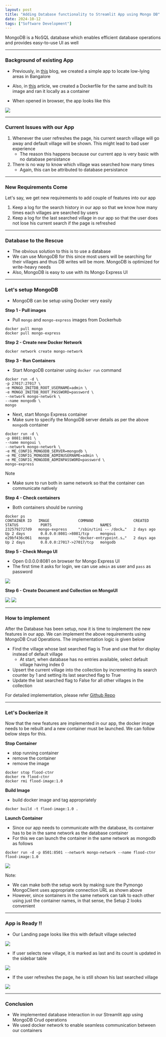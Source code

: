 ```yaml
---
layout: post
title: "Adding Database functionality to Streamlit App using Mongo DB"
date: 2024-10-12
tags: ["Software Development"]
---
```


MongoDB is a NoSQL database which enables efficient database operations and provides easy-to-use UI as well

---
### Background of existing App

- Previously, in [this](https://gouherdanish.github.io/2024/09/25/low-lying-areas-mapping.html) blog, we created a simple app to locate low-lying areas in Bangalore

- Also, in [this](https://gouherdanish.github.io/2024/10/07/dockerfile.html) article, we created a Dockerfile for the same and built its image and ran it locally as a container

- When opened in browser, the app looks like this

<img src="{{site.url}}/images/low_lying_areas/landing_page.png"/>

---
### Current Issues with our App

1. Whenever the user refreshes the page, his current search village will go away and default village will be shown. This might lead to bad user experience
    - The reason this happens because our current app is very basic with no database persistance
2. There is no way to know which village was searched how many times
    - Again, this can be attributed to database persistance

---
### New Requirements Come

Let's say, we get new requirements to add couple of features into our app 
1. Keep a log for the search history in our app so that we know how many times each villages are searched by users
2. Keep a log for the last searched village in our app so that the user does not lose his current search if the page is refreshed

---
### Database to the Rescue
- The obvious solution to this is to use a database
- We can use MongoDB for this since most users will be searching for their villages and thus DB writes will be more. MongoDB is optimized for write-heavy needs
- Also, MongoDB is easy to use with its Mongo Express UI

---
### Let's setup MongoDB
- MongoDB can be setup using Docker very easily

**Step 1 - Pull images**
- Pull `mongo` and `mongo-express` images from Dockerhub

```
docker pull mongo
docker pull mongo-express
```

**Step 2 - Create new Docker Network**

```
docker network create mongo-network
```

**Step 3 - Run Containers**
- Start MongoDB container using `docker run` command

```
docker run -d \                                                                     
-p 27017:27017 \ 
-e MONGO_INITDB_ROOT_USERNAME=admin \
-e MONGO_INITDB_ROOT_PASSWORD=password \
--network mongo-network \
--name mongodb \
mongo
```

- Next, start Mongo Express container
- Make sure to specify the MongoDB server details as per the above `mongodb` container
```
docker run -d \                                                                     
-p 8081:8081 \
--name mongoui \
--network mongo-network \
-e ME_CONFIG_MONGODB_SERVER=mongodb \
-e ME_CONFIG_MONGODB_ADMINUSERNAME=admin \
-e ME_CONFIG_MONGODB_ADMINPASSWORD=password \
mongo-express
```

Note
- Make sure to run both in same network so that the container can communicate natively

**Step 4 - Check containers**
- Both containers should be running

```
docker ps
CONTAINER ID   IMAGE             COMMAND                  CREATED          STATUS          PORTS                      NAMES
2325792727d9   mongo-express     "/sbin/tini -- /dock…"   2 days ago       Up 2 days       0.0.0.0:8081->8081/tcp     mongoui
e29bf436c061   mongo             "docker-entrypoint.s…"   2 days ago       Up 2 days       0.0.0.0:27017->27017/tcp   mongodb
```

**Step 5 - Check Mongo UI**
- Open 0.0.0.0:8081 on browser for Mongo Express UI
- The first time it asks for login, we can use `admin` as user and `pass` as password

<img src="{{site.url}}/images/docker/mongoui_0.png">

**Step 6 - Create Document and Collection on MongoUI**

<img src="{{site.url}}/images/docker/mongoui.png">

<img src="{{site.url}}/images/docker/mongoui_1.png">

---

### How to implement
After the Database has been setup, now it is time to implement the new features in our app. We can implement the above requirements using MongoDB Crud Operations. The implementation logic is given below

- Find the village whose last searched flag is True and use that for display instead of default village
    - At start, when database has no entries available, select default village having index 0
- Upsert the current village into the collection by incrementing its search counter by 1 and setting its last searched flag to True
- Update the last searched flag to False for all other villages in the collection 

For detailed implementation, please refer
[Github Repo](https://github.com/gouherdanish/urban_flooding)

---

### Let's Dockerize it

Now that the new features are implemented in our app, the docker image needs to be rebuilt and a new container must be launched. We can follow below steps for this.

**Stop Container**
- stop running container
- remove the container
- remove the image

```
docker stop flood-ctnr
docker rm flood-ctnr
docker rmi flood-image:1.0
```

**Build Image**
- build docker image and tag appropriately

```
docker build -t flood-image:1.0 .
```

**Launch Container**
- Since our app needs to communicate with the database, its container has to be in the same network as the database container
- For this we can launch the container in the same network as mongodb as follows

```
docker run -d -p 8501:8501 --network mongo-network --name flood-ctnr flood-image:1.0
```

<img src="{{site.url}}/images/mongo/arch2.png">

Note:
- We can make both the setup work by making sure the Pymongo MongoClient uses appropriate connection URL as shown above
- However, since sontainers in the same network can talk to each other using just the container names, in that sense, the Setup 2 looks convenient 

---

### App is Ready !!

- Our Landing page looks like this with default village selected 
<img src="{{site.url}}/images/mongo/start.png">

- If user selects new village, it is marked as last and its count is updated in the sidebar table
<img src="{{site.url}}/images/mongo/other.png">

- If the user refreshes the page, he is still shown his last searched village
<img src="{{site.url}}/images/mongo/another.png">

---

### Conclusion

- We implemented database interaction in our Streamlit app using MongoDB Crud operations
- We used docker network to enable seamless communication between our containers